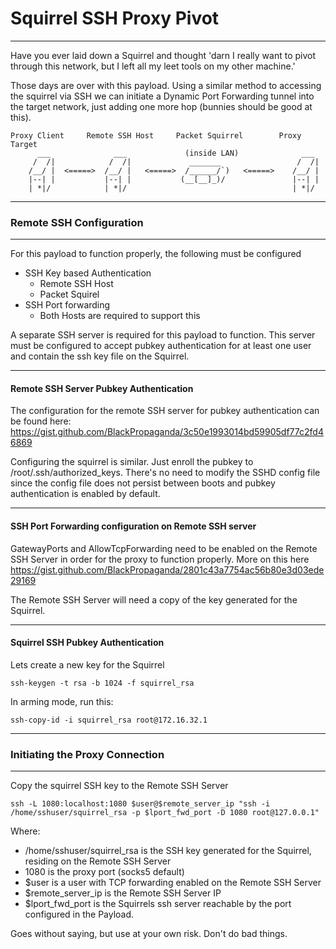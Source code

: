 # Squirrel SSH Proxy Pivot
___
Have you ever laid down a Squirrel and thought 'darn I really want to pivot through this network, 
but I left all my leet tools on my other machine.'

Those days are over with this payload. Using a similar method to accessing the squirrel via SSH 
we can initiate a Dynamic Port Forwarding tunnel into the target network, just adding one more 
hop (bunnies should be good at this).

    Proxy Client     Remote SSH Host     Packet Squirrel        Proxy Target
          ___              ___             (inside LAN)              ___
         /  /|            /  /|             _______                 /  /|
        /__/ |  <=====>  /__/ |   <=====>  /______/`)   <=====>    /__/ |
        |--| |           |--| |           (__[__]_)/               |--| |
        | *|/            | *|/                                     | *|/


___
### Remote SSH Configuration
___

For this payload to function properly, the following must be configured

* SSH Key based Authentication
  * Remote SSH Host
  * Packet Squirel
* SSH Port forwarding
  * Both Hosts are required to support this

A separate SSH server is required for this payload to function. This server must be configured
to accept pubkey authentication for at least one user and contain the ssh key file on the Squirrel.
___
#### Remote SSH Server Pubkey Authentication
The configuration for the remote SSH server for pubkey authentication can be found here: https://gist.github.com/BlackPropaganda/3c50e1993014bd59905df77c2fd46869

Configuring the squirrel is similar. Just enroll the pubkey to /root/.ssh/authorized_keys. There's no need to modify the
SSHD config file since the config file does not persist between boots and pubkey authentication is enabled by default.
___
#### SSH Port Forwarding configuration on Remote SSH server

GatewayPorts and AllowTcpForwarding need to be enabled on the Remote SSH Server in order for the
proxy to function properly. More on this here https://gist.github.com/BlackPropaganda/2801c43a7754ac56b80e3d03ede29169

The Remote SSH Server will need a copy of the key generated for the Squirrel.

___
#### Squirrel SSH Pubkey Authentication

Lets create a new key for the Squirrel

    ssh-keygen -t rsa -b 1024 -f squirrel_rsa

In arming mode, run this:

    ssh-copy-id -i squirrel_rsa root@172.16.32.1

___
### Initiating the Proxy Connection
___

Copy the squirrel SSH key to the Remote SSH Server

    ssh -L 1080:localhost:1080 $user@$remote_server_ip "ssh -i /home/sshuser/squirrel_rsa -p $lport_fwd_port -D 1080 root@127.0.0.1"

Where:
* /home/sshuser/squirrel_rsa is the SSH key generated for the Squirrel, residing on the Remote SSH Server
* 1080 is the proxy port (socks5 default)
* $user is a user with TCP forwarding enabled on the Remote SSH Server
* $remote_server_ip is the Remote SSH Server IP
* $lport_fwd_port is the Squirrels ssh server reachable by the port configured in the Payload.

Goes without saying, but use at your own risk. Don't do bad things.